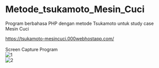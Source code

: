 # Metode_tsukamoto_Mesin_Cuci
Program berbahasa PHP dengan metode Tsukamoto untuk study case Mesin Cuci

https://tsukamoto-mesincuci.000webhostapp.com/
<br>
<br>
Screen Capture Program
<br>
![1](https://user-images.githubusercontent.com/81458524/178183203-7bfe29d2-4640-4043-83ef-8dc87f8387af.png)
<br>
![2](https://user-images.githubusercontent.com/81458524/178183231-c9d23434-fe08-45fb-b096-afeaeefd11ee.png)
